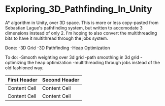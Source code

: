 # Exploring_3D_Pathfinding_In_Unity
 A* algorithm in Unity, over 3D space.
 This is more or less copy-pasted from Sebastian Lague's pathfinding system, but written to accomodate 3 dimensions instead of only 2. I'm hoping to also convert the multithreading bits to have it multithread through the jobs system.
 
 Done:
 -3D Grid
 -3D Pathfinding
 -Heap Optimization
 
 To do:
 -Smooth weighting over 3d grid
 -path smoothing in 3d grid
 -optimizing the heap optimization
 -multithreading through jobs instead of the old fashioned way.
 
 | First Header  | Second Header |
| ------------- | ------------- |
| Content Cell  | Content Cell  |
| Content Cell  | Content Cell  |
